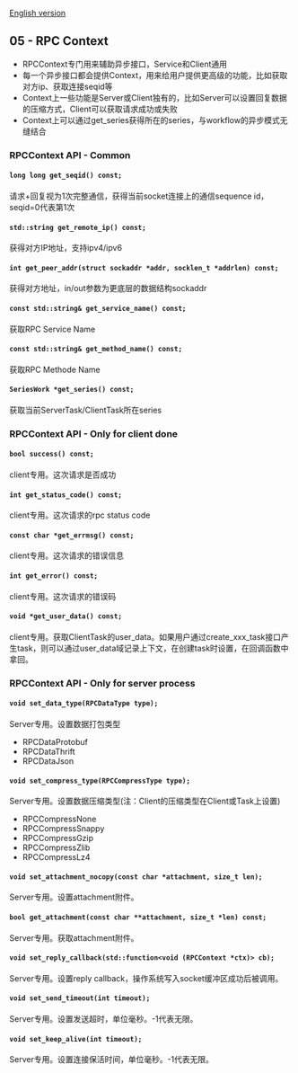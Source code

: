 [English version](/docs/en/docs-05-context.md)

## 05 - RPC Context
- RPCContext专门用来辅助异步接口，Service和Client通用
- 每一个异步接口都会提供Context，用来给用户提供更高级的功能，比如获取对方ip、获取连接seqid等
- Context上一些功能是Server或Client独有的，比如Server可以设置回复数据的压缩方式，Client可以获取请求成功或失败
- Context上可以通过get_series获得所在的series，与workflow的异步模式无缝结合

### RPCContext API - Common
#### ``long long get_seqid() const;``
请求+回复视为1次完整通信，获得当前socket连接上的通信sequence id，seqid=0代表第1次

#### ``std::string get_remote_ip() const;``
获得对方IP地址，支持ipv4/ipv6

#### ``int get_peer_addr(struct sockaddr *addr, socklen_t *addrlen) const;``
获得对方地址，in/out参数为更底层的数据结构sockaddr

#### ``const std::string& get_service_name() const;``
获取RPC Service Name

#### ``const std::string& get_method_name() const;``
获取RPC Methode Name

#### ``SeriesWork *get_series() const;``
获取当前ServerTask/ClientTask所在series

### RPCContext API - Only for client done
#### ``bool success() const;``
client专用。这次请求是否成功

#### ``int get_status_code() const;``
client专用。这次请求的rpc status code

#### ``const char *get_errmsg() const;``
client专用。这次请求的错误信息

#### ``int get_error() const;``
client专用。这次请求的错误码

#### ``void *get_user_data() const;``
client专用。获取ClientTask的user_data。如果用户通过create_xxx_task接口产生task，则可以通过user_data域记录上下文，在创建task时设置，在回调函数中拿回。

### RPCContext API - Only for server process
#### ``void set_data_type(RPCDataType type);``
Server专用。设置数据打包类型
- RPCDataProtobuf
- RPCDataThrift
- RPCDataJson

#### ``void set_compress_type(RPCCompressType type);``
Server专用。设置数据压缩类型(注：Client的压缩类型在Client或Task上设置)
- RPCCompressNone
- RPCCompressSnappy
- RPCCompressGzip
- RPCCompressZlib
- RPCCompressLz4

#### ``void set_attachment_nocopy(const char *attachment, size_t len);``
Server专用。设置attachment附件。

#### ``bool get_attachment(const char **attachment, size_t *len) const;``
Server专用。获取attachment附件。

#### ``void set_reply_callback(std::function<void (RPCContext *ctx)> cb);``
Server专用。设置reply callback，操作系统写入socket缓冲区成功后被调用。

#### ``void set_send_timeout(int timeout);``
Server专用。设置发送超时，单位毫秒。-1代表无限。

#### ``void set_keep_alive(int timeout);``
Server专用。设置连接保活时间，单位毫秒。-1代表无限。

